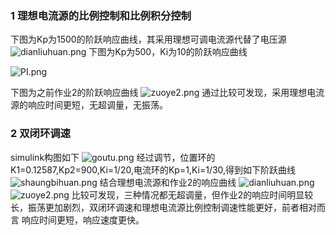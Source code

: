 ### 1 理想电流源的比例控制和比例积分控制
下图为Kp为1500的阶跃响应曲线，其采用理想可调电流源代替了电压源
![dianliuhuan.png](https://i.loli.net/2019/04/30/5cc861c099bf2.png)
下图为Kp为500，Ki为10的阶跃响应曲线

![PI.png](https://i.loli.net/2019/05/01/5cc95c2337e56.png)

下图为之前作业2的阶跃响应曲线
![zuoye2.png](https://i.loli.net/2019/04/30/5cc863826c2f4.png)
通过比较可发现，采用理想电流源的响应时间更短，无超调量，无振荡。

### 2 双闭环调速
simulink构图如下
![goutu.png](https://i.loli.net/2019/04/30/5cc864583686b.png)
经过调节，位置环的K1=0.12587,Kp2=900,Ki=1/20,电流环的Kp=1,Ki=1/30,得到如下阶跃曲线
![shaungbihuan.png](https://i.loli.net/2019/04/30/5cc8652701ad4.png)
结合理想电流源和作业2的响应曲线
![dianliuhuan.png](https://i.loli.net/2019/04/30/5cc8655b1fbbd.png)
![zuoye2.png](https://i.loli.net/2019/04/30/5cc8656ce4650.png)
比较可发现，三种情况都无超调量，但作业2的响应时间明显较长，振荡更加剧烈，双闭环调速和理想电流源比例控制调速性能更好，前者相对而言
响应时间更短，响应速度更快。
